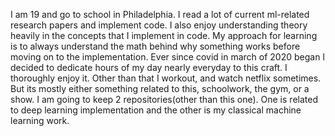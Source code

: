 I am 19 and go to school in Philadelphia. I read a lot of current ml-related research papers and implement code. I also enjoy understanding
theory heavily in the concepts that I implement in code. My approach for learning is to always understand the math behind why something works before moving on
to the implementation. Ever since covid in march of 2020 began I decided to dedicate hours of my day nearly everyday to this craft. I thoroughly enjoy it. Other
than that I workout, and watch netflix sometimes. But its mostly either something related to this, schoolwork, the gym, or a show.
I am going to keep 2 repositories(other than this one). One is related to deep learning implementation and the other is my classical machine learning work.

